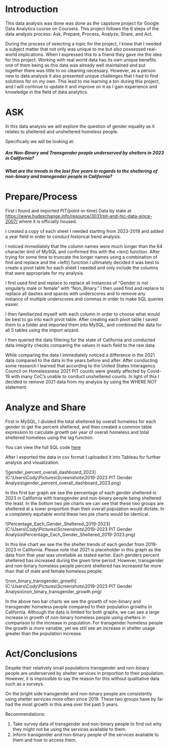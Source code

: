 

# Introduction

This data analysis was done was done as the capstone project for Google Data Analytics course on Coursera.  This project follows the 6 steps of the data analysis process: Ask, Prepare, Process, Analyze, Share, and Act. 

During the process of selecting a topic for the project, I knew that I needed a subject matter that not only was unique to me but also possessed real-world implications. When I expressed this to a friend they gave me the idea for this project. Working with real world data has its own unique benefits one of them being as this data was already well maintained and put together there was  little to no cleaning necessary. However, as a person new to data analysis it also presented unique challenges that I had to find solutions for on my own. This lead to me learning a ton during this project, and I will continue to update it and improve on it as I gain experience and knowledge in the field of data analytics.



# ASK

In this data analysis we will explore the question of gender equality as it relates to sheltered and unsheltered homeless people. 

Specifically we will be looking at:

##### **Are Non-Binary and Transgender people underserved by shelters in 2023 in California?**

##### What are the trends in the last five years in regards to the sheltering of non-binary and transgender people in California?

# Prepare/Process

First i found and imported PIT(point-in-time) Data by state at https://www.hudexchange.info/resource/3031/pit-and-hic-data-since-2007/ where it is officially housed. 

I created a copy of each sheet I needed starting from 2023-2019 and added a year field in order to conduct historical trend analysis. 

I noticed immediately that the column names were much longer than the 64 character limit of MySQL and confirmed this with the =len() function. After trying for some time to truncate the longer names using a combination of find and replace and the =left() function I ultimately decided it was best to create a pivot table for each sheet I needed and only include the columns that were appropriate for my analysis.

I first used find and replace to replace all instances of “Gender is not singularly male or female” with “Non_Binary.” I then used find and replace to replace all dashes and spaces with underscores and to remove any instance of multiple underscores and commas in order to make SQL queries easier.

I then familiarized myself with each column in order to choose what would be best to go into each pivot table. After creating each pivot table I saved them to a folder and imported them into MySQL, and combined the data for all 5 tables using the import wizard. 

I then queried the data filtering for the state of California and conducted data integrity checks comparing the values in each field to the raw data. 

While comparing the data I Immediately noticed a difference in the 2021 data compared to the data in the years before and after. After conducting some research I learned that according to the United States Interagency Council on Homelessness 2021 PIT counts were greatly affected by Covid-19 with many CoC’s unable to conduct unsheltered counts. In light of this I decided to remove 2021 data from my analysis by using the WHERE NOT statement.



# Analyze and Share

 First in MySQL, I divided the total sheltered by overall homeless for each gender to get the percent sheltered, and then created a common table expression to calculate growth per year of overall homeless and total sheltered homeless using the lag function.

You can view the full SQL code [here](https://github.com/CodyFHPearson/2019-2023-PIT-Gender-Analysis/blob/master/Pit.sql)

After I exported the data in csv format I uploaded it into Tableau for further analysis and visualization.

![gender_percent_overall_dashboard_2023](C:\Users\Cody\Pictures\Screenshots\2019-2023 PIT Gender Analysis\gender_percent_overall_dashboard_2023.png)

In this first bar graph we see the percentage of each gender sheltered in 2023 in California with transgender and non-binary people being sheltered the least.  In the bottom two pie charts we can see that these two groups are sheltered at a lower proportion than their overall population would dictate. In a completely equitable world these two pie charts would be identical.

![Percentage_Each_Gender_Sheltered_2019-2023](C:\Users\Cody\Pictures\Screenshots\2019-2023 PIT Gender Analysis\Percentage_Each_Gender_Sheltered_2019-2023.png)

In this line chart we see the the shelter trends of each gender from 2019-2023 in California. Please note that 2021 is placeholder in this graph as the data from that year was unreliable as stated earlier. Each genders percent sheltered has increased during the given time period. However, transgender and non-binary homeless people percent sheltered has increased far more than that of  male and female homeless people. 

![non_binary_transgender_growth](C:\Users\Cody\Pictures\Screenshots\2019-2023 PIT Gender Analysis\non_binary_transgender_growth.png)



In the above two bar charts we see the growth of non-binary and transgender homeless people compared to their population growths in California.  Although the data is limited for both graphs, we can see a large increase in growth of non-binary homeless people using shelters in comparison to the increase in population. For transgender homeless people the growth is more variable, yet we still see an increase in shelter usage greater than the population increase. 

# Act/Conclusions

Despite their relatively small populations transgender and non-binary people are underserved by shelter services in proportion to their population. However, it is impossible to say the reason for this without qualitative data such as a surveys. 

On the bright side transgender and non-binary people are consistently using shelter services more often since 2019.  These two groups have by far had the most growth in this area over the past 5 years. 

Recommendations: 

1. Take survey data of transgender and non-binary people to find out why they might not be using the services available to them.
2. Inform transgender and non-binary people of the services available to them and how to access them. 



